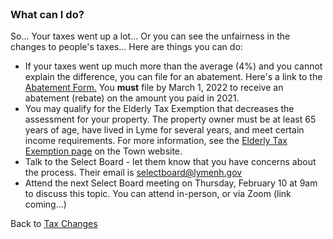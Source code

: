 <br />

### What can I do?

So... Your taxes went up a lot...
Or you can see the unfairness in the changes to people's taxes...
Here are things you can do:

-   If your taxes went up much more than the average (4%)
    and you cannot explain the difference,
    you can file for an abatement.
    Here's a link to the [Abatement Form.](https://www.lymenh.gov/sites/g/files/vyhlif4636/f/uploads/revisedabatementform.pdf)
    You **must** file by March 1, 2022 to receive an abatement (rebate) on the amount you paid in 2021.
-   You may qualify for the Elderly Tax Exemption that decreases the assessment for your property.
    The property owner must be at least 65 years of age, have lived in Lyme for several years,
    and meet certain income requirements. For more information, see the
    [Elderly Tax Exemption page](https://www.lymenh.gov/assessing-department/pages/elderly-tax-exemption)
    on the Town website.
-   Talk to the Select Board - let them know that you have concerns about the process.
    Their email is [selectboard@lymenh.gov](mailto:selectboard@lymenh.gov)
-   Attend the next Select Board meeting on Thursday, February 10 at 9am to discuss this topic.
    You can attend in-person, or via Zoom (link coming...)

Back to [Tax Changes](./#taxchanges)
